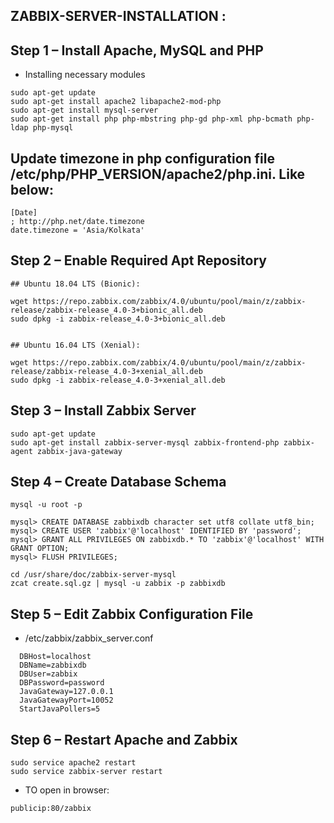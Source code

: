 ## ZABBIX-SERVER-INSTALLATION :

## Step 1 – Install Apache, MySQL and PHP
* Installing necessary modules 

```
sudo apt-get update
sudo apt-get install apache2 libapache2-mod-php
sudo apt-get install mysql-server
sudo apt-get install php php-mbstring php-gd php-xml php-bcmath php-ldap php-mysql
```

## Update timezone in php configuration file /etc/php/PHP_VERSION/apache2/php.ini. Like below:

```
[Date]
; http://php.net/date.timezone
date.timezone = 'Asia/Kolkata'
```
## Step 2 – Enable Required Apt Repository

```
## Ubuntu 18.04 LTS (Bionic):

wget https://repo.zabbix.com/zabbix/4.0/ubuntu/pool/main/z/zabbix-release/zabbix-release_4.0-3+bionic_all.deb
sudo dpkg -i zabbix-release_4.0-3+bionic_all.deb


## Ubuntu 16.04 LTS (Xenial):

wget https://repo.zabbix.com/zabbix/4.0/ubuntu/pool/main/z/zabbix-release/zabbix-release_4.0-3+xenial_all.deb
sudo dpkg -i zabbix-release_4.0-3+xenial_all.deb
```

## Step 3 – Install Zabbix Server

```
sudo apt-get update
sudo apt-get install zabbix-server-mysql zabbix-frontend-php zabbix-agent zabbix-java-gateway
```

## Step 4 – Create Database Schema

```
mysql -u root -p

mysql> CREATE DATABASE zabbixdb character set utf8 collate utf8_bin;
mysql> CREATE USER 'zabbix'@'localhost' IDENTIFIED BY 'password';
mysql> GRANT ALL PRIVILEGES ON zabbixdb.* TO 'zabbix'@'localhost' WITH GRANT OPTION;
mysql> FLUSH PRIVILEGES;
```

```
cd /usr/share/doc/zabbix-server-mysql
zcat create.sql.gz | mysql -u zabbix -p zabbixdb
```

## Step 5 – Edit Zabbix Configuration File

* /etc/zabbix/zabbix_server.conf
```
  DBHost=localhost
  DBName=zabbixdb
  DBUser=zabbix
  DBPassword=password
  JavaGateway=127.0.0.1
  JavaGatewayPort=10052
  StartJavaPollers=5
```

## Step 6 – Restart Apache and Zabbix

```
sudo service apache2 restart
sudo service zabbix-server restart

```

* TO open in browser:
```
publicip:80/zabbix
```
